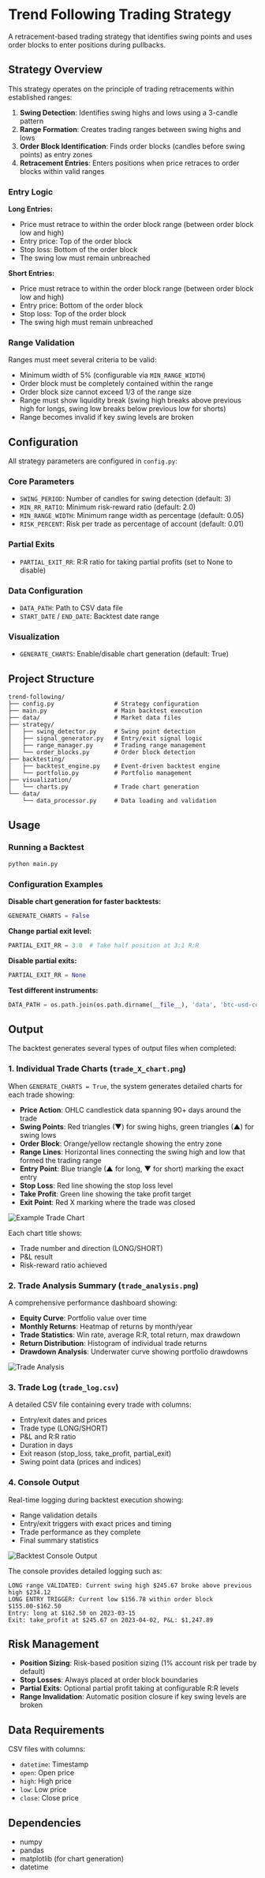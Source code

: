# Trend Following Trading Strategy

A retracement-based trading strategy that identifies swing points and uses order blocks to enter positions during pullbacks.

## Strategy Overview

This strategy operates on the principle of trading retracements within established ranges:

1. **Swing Detection**: Identifies swing highs and lows using a 3-candle pattern
2. **Range Formation**: Creates trading ranges between swing highs and lows
3. **Order Block Identification**: Finds order blocks (candles before swing points) as entry zones
4. **Retracement Entries**: Enters positions when price retraces to order blocks within valid ranges

### Entry Logic

**Long Entries:**
- Price must retrace to within the order block range (between order block low and high)
- Entry price: Top of the order block
- Stop loss: Bottom of the order block
- The swing low must remain unbreached

**Short Entries:**
- Price must retrace to within the order block range (between order block low and high)
- Entry price: Bottom of the order block
- Stop loss: Top of the order block
- The swing high must remain unbreached

### Range Validation

Ranges must meet several criteria to be valid:
- Minimum width of 5% (configurable via `MIN_RANGE_WIDTH`)
- Order block must be completely contained within the range
- Order block size cannot exceed 1/3 of the range size
- Range must show liquidity break (swing high breaks above previous high for longs, swing low breaks below previous low for shorts)
- Range becomes invalid if key swing levels are broken

## Configuration

All strategy parameters are configured in `config.py`:

### Core Parameters
- `SWING_PERIOD`: Number of candles for swing detection (default: 3)
- `MIN_RR_RATIO`: Minimum risk-reward ratio (default: 2.0)
- `MIN_RANGE_WIDTH`: Minimum range width as percentage (default: 0.05)
- `RISK_PERCENT`: Risk per trade as percentage of account (default: 0.01)

### Partial Exits
- `PARTIAL_EXIT_RR`: R:R ratio for taking partial profits (set to None to disable)

### Data Configuration
- `DATA_PATH`: Path to CSV data file
- `START_DATE` / `END_DATE`: Backtest date range

### Visualization
- `GENERATE_CHARTS`: Enable/disable chart generation (default: True)

## Project Structure

```
trend-following/
├── config.py                 # Strategy configuration
├── main.py                   # Main backtest execution
├── data/                     # Market data files
├── strategy/
│   ├── swing_detector.py     # Swing point detection
│   ├── signal_generator.py   # Entry/exit signal logic
│   ├── range_manager.py      # Trading range management
│   └── order_blocks.py       # Order block detection
├── backtesting/
│   ├── backtest_engine.py    # Event-driven backtest engine
│   └── portfolio.py          # Portfolio management
├── visualization/
│   └── charts.py             # Trade chart generation
└── data/
    └── data_processor.py     # Data loading and validation
```

## Usage

### Running a Backtest

```bash
python main.py
```

### Configuration Examples

**Disable chart generation for faster backtests:**
```python
GENERATE_CHARTS = False
```

**Change partial exit level:**
```python
PARTIAL_EXIT_RR = 3.0  # Take half position at 3:1 R:R
```

**Disable partial exits:**
```python
PARTIAL_EXIT_RR = None
```

**Test different instruments:**
```python
DATA_PATH = os.path.join(os.path.dirname(__file__), 'data', 'btc-usd-coinbase-weekly.csv')
```

## Output

The backtest generates several types of output files when completed:

### 1. Individual Trade Charts (`trade_X_chart.png`)

When `GENERATE_CHARTS = True`, the system generates detailed charts for each trade showing:

- **Price Action**: OHLC candlestick data spanning 90+ days around the trade
- **Swing Points**: Red triangles (▼) for swing highs, green triangles (▲) for swing lows
- **Order Block**: Orange/yellow rectangle showing the entry zone
- **Range Lines**: Horizontal lines connecting the swing high and low that formed the trading range
- **Entry Point**: Blue triangle (▲ for long, ▼ for short) marking the exact entry
- **Stop Loss**: Red line showing the stop loss level
- **Take Profit**: Green line showing the take profit target
- **Exit Point**: Red X marking where the trade was closed

![Example Trade Chart](examples/trade_1_chart.png)

Each chart title shows:
- Trade number and direction (LONG/SHORT)
- P&L result
- Risk-reward ratio achieved

### 2. Trade Analysis Summary (`trade_analysis.png`)

A comprehensive performance dashboard showing:
- **Equity Curve**: Portfolio value over time
- **Monthly Returns**: Heatmap of returns by month/year
- **Trade Statistics**: Win rate, average R:R, total return, max drawdown
- **Return Distribution**: Histogram of individual trade returns
- **Drawdown Analysis**: Underwater curve showing portfolio drawdowns

![Trade Analysis](examples/trade_analysis.png)

### 3. Trade Log (`trade_log.csv`)

A detailed CSV file containing every trade with columns:
- Entry/exit dates and prices
- Trade type (LONG/SHORT)
- P&L and R:R ratio
- Duration in days
- Exit reason (stop_loss, take_profit, partial_exit)
- Swing point data (prices and indices)

### 4. Console Output

Real-time logging during backtest execution showing:
- Range validation details
- Entry/exit triggers with exact prices and timing
- Trade performance as they complete
- Final summary statistics

![Backtest Console Output](examples/console_output.png)

The console provides detailed logging such as:
```
LONG range VALIDATED: Current swing high $245.67 broke above previous high $234.12
LONG ENTRY TRIGGER: Current low $156.78 within order block $155.00-$162.50
Entry: long at $162.50 on 2023-03-15
Exit: take_profit at $245.67 on 2023-04-02, P&L: $1,247.89
```

## Risk Management

- **Position Sizing**: Risk-based position sizing (1% account risk per trade by default)
- **Stop Losses**: Always placed at order block boundaries
- **Partial Exits**: Optional partial profit taking at configurable R:R levels
- **Range Invalidation**: Automatic position closure if key swing levels are broken

## Data Requirements

CSV files with columns:
- `datetime`: Timestamp
- `open`: Open price
- `high`: High price
- `low`: Low price
- `close`: Close price

## Dependencies

- numpy
- pandas
- matplotlib (for chart generation)
- datetime